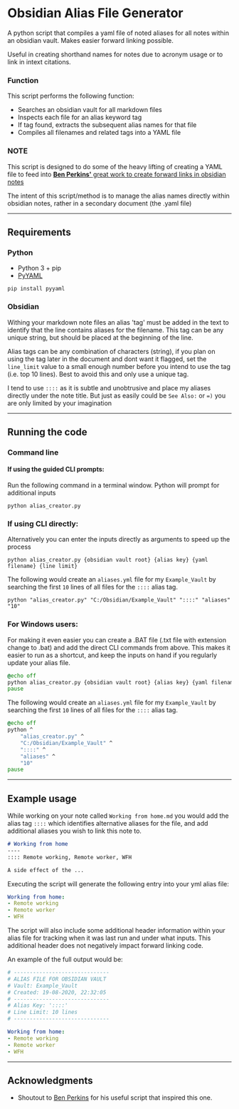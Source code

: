 # Obsidian Alias File Generator

A python script that compiles a yaml file of noted aliases for all notes within an obsidian vault. Makes easier forward linking possible.

Useful in creating shorthand names for notes due to acronym usage or to link in intext citations.

### Function
This script performs the following function:
- Searches an obsidian vault for all markdown files 
- Inspects each file for an alias keyword tag
- If tag found, extracts the subsequent alias names for that file
- Compiles all filenames and related tags into a YAML file

### NOTE
This script is designed to do some of the heavy lifting of creating a YAML file to feed into [**Ben Perkins'** great work to create forward links in obsidian notes](https://github.com/perkinsben/obs_tools/tree/master/forward_linker)

The intent of this script/method is to manage the alias names directly within obsidian notes, rather in a secondary document (the .yaml file)

------
## Requirements

### Python 
* Python 3 + pip
* [PyYAML](https://pypi.org/project/PyYAML/)

```
pip install pyyaml
```

### Obsidian
Withing your markdown note files an alias 'tag' must be added in the text to identify that the line contains aliases for the filename. This tag can be any unique string, but should be placed at the beginning of the line. 

Alias tags can be any combination of characters (string), if you plan on using the tag later in the document and dont want it flagged, set the ```line_limit``` value to a small enough number before you intend to use the tag (i.e. top 10 lines). Best to avoid this and only use a unique tag.

I tend to use ```::::``` as it is subtle and unobtrusive and place my aliases directly under the note title. But just as easily could be ```See Also:``` or ```=)``` you are only limited by your imagination

------

## Running the code
### Command line
#### If using the guided CLI prompts:
Run the following command in a terminal window. Python will prompt for additional inputs
```
python alias_creator.py
```

### If using CLI directly:
Alternatively you can enter the inputs directly as arguments to speed up the process
```
python alias_creator.py {obsidian vault root} {alias key} {yaml filename} {line limit}
```
The following would create an ```aliases.yml``` file for my ```Example_Vault``` by searching the first ```10``` lines of all files for the ```::::``` alias tag.
```
python "alias_creator.py" "C:/Obsidian/Example_Vault" "::::" "aliases" "10"
```


### For Windows users:
For making it even easier you can create a .BAT file (.txt file with extension change to .bat) and add the direct CLI commands from above. This makes it easier to run as a shortcut, and keep the inputs on hand if you regularly update your alias file.

```cmd
@echo off
python alias_creator.py {obsidian vault root} {alias key} {yaml filename} {line limit}
pause
```
The following would create an ```aliases.yml``` file for my ```Example_Vault``` by searching the first ```10``` lines of all files for the ```::::``` alias tag.
``` cmd
@echo off
python ^
    "alias_creator.py" ^
    "C:/Obsidian/Example_Vault" ^
    "::::" ^
    "aliases" ^
    "10"
pause
```
-------
## Example usage

While working on your note called ```Working from home.md``` you would add the alias tag ```::::``` which identifies alternative aliases for the file, and add additional aliases you wish to link this note to.
```md
# Working from home
----
:::: Remote working, Remote worker, WFH

A side effect of the ...
```
Executing the script will generate the following entry into your yml alias file:

```yaml
Working from home:
- Remote working
- Remote worker
- WFH
```

The script will also include some additional header information within your alias file for tracking when it was last run and under what inputs. This additional header does not negatively impact forward linking code.

An example of the full output would be:

```yaml
# ------------------------------
# ALIAS FILE FOR OBSIDIAN VAULT
# Vault: Example_Vault
# Created: 19-08-2020, 22:32:05
# ------------------------------
# Alias Key: '::::'
# Line Limit: 10 lines
# ------------------------------

Working from home:
- Remote working
- Remote worker
- WFH
```

---------


## Acknowledgments
* Shoutout to [Ben Perkins](https://github.com/perkinsben/obs_tools/tree/master/forward_linker) for his useful script that inspired this one.
